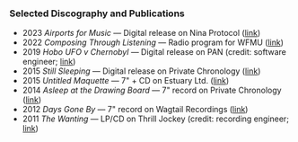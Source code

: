 ### Selected Discography and Publications
- <span class="resume-year">2023</span> *Airports for Music* — Digital release on Nina Protocol ([link](https://hubs.ninaprotocol.com/airportsformusic/))
- <span class="resume-year">2022</span> *Composing Through Listening* — Radio program for WFMU ([link](https://wfmu.org/playlists/shows/119916))
- <span class="resume-year">2019</span> *Hobo UFO v Chernobyl* — Digital release on PAN (credit: software engineer; [link](https://p-a-n.org/release/james-hoff-hobo-ufo-v-chernobyl/))
- <span class="resume-year">2015</span> *Still Sleeping* — Digital release on Private Chronology ([link](/private-chronology/10))
- <span class="resume-year">2015</span> *Untitled Maquette* — 7" + CD on Estuary Ltd. ([link](http://estuary-ltd.com/releases/est5007/))
- <span class="resume-year">2014</span> *Asleep at the Drawing Board* — 7" record on Private Chronology ([link](/private-chronology/07))
- <span class="resume-year">2012</span> *Days Gone By* — 7" record on Wagtail Recordings ([link](https://wagtailrecordings.bandcamp.com/album/reuben-son-days-gone-by))
- <span class="resume-year">2011</span> *The Wanting* — LP/CD on Thrill Jockey (credit: recording engineer; [link](https://thrilljockey.com/products/the-wanting))
